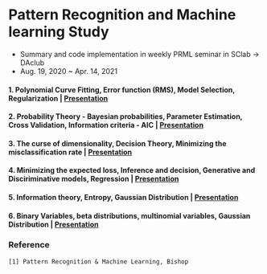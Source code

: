# Pattern Recognition and Machine learning Study
- Summary and code implementation in weekly PRML seminar in SClab -> DAclub
- Aug. 19, 2020 ~ Apr. 14, 2021

#### 1. Polynomial Curve Fitting, Error function (RMS), Model Selection, Regularization | [Presentation](https://github.com/OH-Seoyoung/Pattern_Recognition_and_ML_Study/blob/master/presentation/20200819_PRML.pdf)  

#### 2. Probability Theory - Bayesian probabilities, Parameter Estimation, Cross Validation, Information criteria - AIC | [Presentation](https://github.com/OH-Seoyoung/Pattern_Recognition_and_ML_Study/blob/master/presentation/20200901_PRML.pdf)  

#### 3. The curse of dimensionality, Decision Theory, Minimizing the misclassification rate | [Presentation](https://github.com/OH-Seoyoung/Pattern_Recognition_and_ML_Study/blob/master/presentation/20200908_PRML.pdf)   

#### 4. Minimizing the expected loss, Inference and decision, Generative and Disciriminative models, Regression | [Presentation](https://github.com/OH-Seoyoung/Pattern_Recognition_and_ML_Study/blob/master/presentation/20200915_PRML.pdf)  

#### 5. Information theory, Entropy, Gaussian Distribution | [Presentation](https://github.com/OH-Seoyoung/Pattern_Recognition_and_ML_Study/blob/master/presentation/20200922_PRML.pdf) 

#### 6. Binary Variables, beta distributions, multinomial variables, Gaussian Distribution | [Presentation](https://github.com/OH-Seoyoung/Pattern_Recognition_and_ML_Study/blob/master/presentation/20210414_Probability_Distribution1.pdf)  

### Reference
```
[1] Pattern Recognition & Machine Learning, Bishop
```
